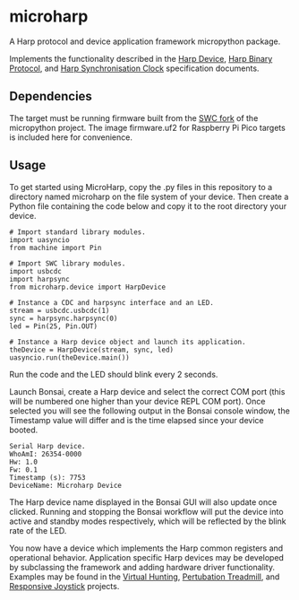 # microharp

A Harp protocol and device application framework micropython package.

Implements the functionality described in the [Harp Device](https://github.com/harp-tech/protocol/blob/master/Device%201.1%201.6%2020220524.pdf), [Harp Binary Protocol](https://github.com/harp-tech/protocol/blob/master/Binary%20Protocol%201.0%201.3%2020220621.pdf), and [Harp Synchronisation Clock](https://github.com/harp-tech/protocol/blob/master/Synchronization%20Clock%201.0%201.0%2020200712.pdf) specification documents.

## Dependencies

The target must be running firmware built from the [SWC fork](https://github.com/SainsburyWellcomeCentre/micropython/tree/v1.18-swc) of the micropython project. The image firmware.uf2 for Raspberry Pi Pico targets is included here for convenience.

## Usage

To get started using MicroHarp, copy the .py files in this repository to a directory named microharp on the file system of your device. Then create a Python file containing the code below and copy it to the root directory your device.

```
# Import standard library modules.
import uasyncio
from machine import Pin

# Import SWC library modules.
import usbcdc
import harpsync
from microharp.device import HarpDevice

# Instance a CDC and harpsync interface and an LED.
stream = usbcdc.usbcdc(1)
sync = harpsync.harpsync(0)
led = Pin(25, Pin.OUT)

# Instance a Harp device object and launch its application.
theDevice = HarpDevice(stream, sync, led)
uasyncio.run(theDevice.main())
```

Run the code and the LED should blink every 2 seconds.

Launch Bonsai, create a Harp device and select the correct COM port (this will be numbered one higher than your device REPL COM port). Once selected you will see the following output in the Bonsai console window, the Timestamp value will differ and is the time elapsed since your device booted.

```
Serial Harp device.
WhoAmI: 26354-0000
Hw: 1.0
Fw: 0.1
Timestamp (s): 7753
DeviceName: Microharp Device
```

The Harp device name displayed in the Bonsai GUI will also update once clicked. Running and stopping the Bonsai workflow will put the device into active and standby modes respectively, which will be reflected by the blink rate of the LED.

You now have a device which implements the Harp common registers and operational behavior. Application specific Harp devices may be developed by subclassing the framework and adding hardware driver functionality. Examples may be found in the [Virtual Hunting](https://github.com/SainsburyWellcomeCentre/virt-hunt-drv), [Pertubation Treadmill](https://github.com/SainsburyWellcomeCentre/pert-tread-drv), and [Responsive Joystick](https://github.com/SainsburyWellcomeCentre/resp-joystick) projects.
